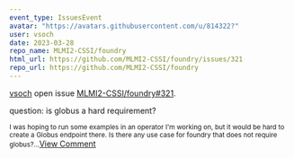 ```yaml
---
event_type: IssuesEvent
avatar: "https://avatars.githubusercontent.com/u/814322?"
user: vsoch
date: 2023-03-28
repo_name: MLMI2-CSSI/foundry
html_url: https://github.com/MLMI2-CSSI/foundry/issues/321
repo_url: https://github.com/MLMI2-CSSI/foundry
---
```


<a href='https://github.com/vsoch' target='_blank'>vsoch</a> open issue <a href='https://github.com/MLMI2-CSSI/foundry/issues/321' target='_blank'>MLMI2-CSSI/foundry#321</a>.

<p>question: is globus a hard requirement?</p><small>I was hoping to run some examples in an operator I'm working on, but it would be hard to create a Globus endpoint there. Is there any use case for foundry that does not require globus?...</small><a href='https://github.com/MLMI2-CSSI/foundry/issues/321' target='_blank'>View Comment</a>